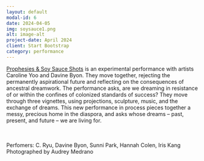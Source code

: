 ```yaml
---
layout: default
modal-id: 6
date: 2024-04-05
img: soysauce1.png
alt: image-alt
project-date: April 2024
client: Start Bootstrap
category: performance
---
```

[Prophesies & Soy Sauce Shots](https://kelly-strayhorn.org/events/ws24-caroline-yoo-davine-byon/) is an experimental performance with artists Caroline Yoo and Davine Byon. They move together, rejecting the permanently aspirational future and reflecting on the consequences of ancestral dreamwork. The performance asks, are we dreaming in resistance of or within the confines of colonized standards of success? They move through three vignettes, using projections, sculpture, music, and the exchange of dreams. This new performance in process pieces together a messy, precious home in the diaspora, and asks whose dreams – past, present, and future – we are living for.

<br>

<br>
Perfomers: C. Ryu, Davine Byon, Sunni Park, Hannah Colen, Iris Kang
<br>
Photographed by Audrey Medrano